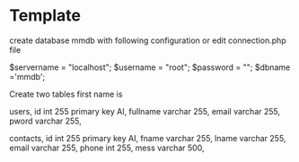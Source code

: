 # Template


create database mmdb with following configuration
or edit connection.php  file

$servername = "localhost";
$username = "root";
$password = "";
$dbname ='mmdb';


Create two tables
first name is 

users,
    id int 255 primary key AI,
    fullname varchar 255,
    email varchar 255,
    pword varchar 255,

contacts,
    id int 255 primary key AI,
    fname  varchar 255,
    lname varchar 255,
    email varchar 255,
    phone int 255,
    mess varchar 500,

